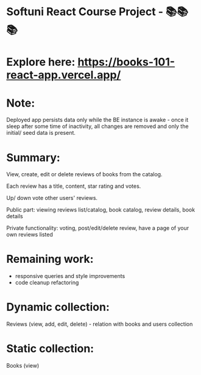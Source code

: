 # Softuni React Course Project - 📚📚📚

# Explore here: https://books-101-react-app.vercel.app/

# Note:
Deployed app persists data only while the BE instance is awake - once it sleep after some time of inactivity, all changes are removed and only the initial/ seed data is present.

# Summary:
View, create, edit or delete reviews of books from the catalog.

Each review has a title, content, star rating and votes.

Up/ down vote other users' reviews.

Public part: viewing reviews list/catalog, book catalog, review details, book details

Private functionality: voting, post/edit/delete review, have a page of your own reviews listed

# Remaining work:
- responsive queries and style improvements
- code cleanup refactoring

# Dynamic collection:
Reviews (view, add, edit, delete) - relation with books and users collection

# Static collection:
Books (view)